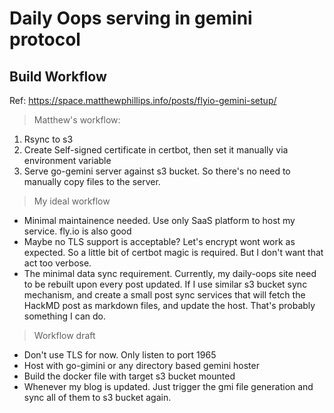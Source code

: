 # Daily Oops serving in gemini protocol

## Build Workflow

Ref: https://space.matthewphillips.info/posts/flyio-gemini-setup/

> Matthew's workflow:

1. Rsync to s3
2. Create Self-signed certificate in certbot, then set it manually via environment variable
3. Serve go-gemini server against s3 bucket. So there's no need to manually copy files to the server.

> My ideal workflow

* Minimal maintainence needed. Use only SaaS platform to host my service. fly.io is also good
* Maybe no TLS support is acceptable? Let's encrypt wont work as expected. So a little bit of certbot magic is required. But I don't want that act too verbose.
* The minimal data sync requirement. Currently, my daily-oops site need to be rebuilt upon every post updated. If I use similar s3 bucket sync mechanism, and create a small post sync services that will fetch the HackMD post as markdown files, and update the host. That's probably something I can do.

> Workflow draft

* Don't use TLS for now. Only listen to port 1965
* Host with go-gimini or any directory based gemini hoster
* Build the docker file with target s3 bucket mounted
* Whenever my blog is updated. Just trigger the gmi file generation and sync all of them to s3 bucket again. 
